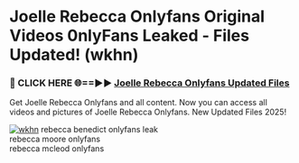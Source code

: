 # Joelle Rebecca Onlyfans Original Videos 0nlyFans Leaked - Files Updated! (wkhn)

<h3>🔴 CLICK HERE 🌐==►► <a href="https://tinyurl.com/2wckxsce" rel="nofollow">Joelle Rebecca Onlyfans Updated Files</a></h3>

Get Joelle Rebecca Onlyfans and all content. Now you can access all videos and pictures of Joelle Rebecca Onlyfans. New Updated Files 2025!

[![wkhn](https://i.imgur.com/AFduVYN.gif)](https://tinyurl.com/2wckxsce)
rebecca benedict onlyfans leak<br>
rebecca moore onlyfans<br>
rebecca mcleod onlyfans